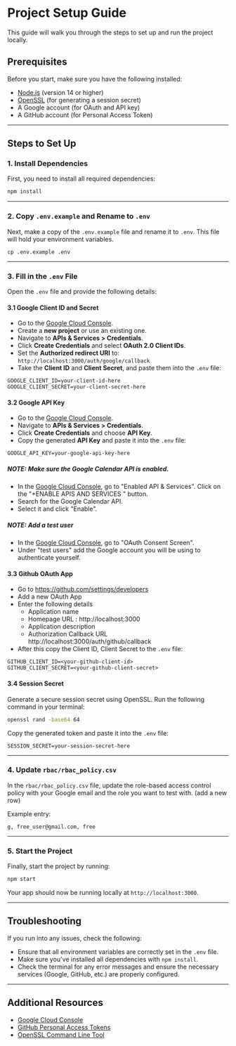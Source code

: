 # Project Setup Guide

This guide will walk you through the steps to set up and run the project locally.

## Prerequisites

Before you start, make sure you have the following installed:

- [Node.js](https://nodejs.org/) (version 14 or higher)
- [OpenSSL](https://www.openssl.org/) (for generating a session secret)
- A Google account (for OAuth and API key)
- A GitHub account (for Personal Access Token)

---

## Steps to Set Up

### 1. Install Dependencies

First, you need to install all required dependencies:

```bash
npm install
```

---

### 2. Copy `.env.example` and Rename to `.env`

Next, make a copy of the `.env.example` file and rename it to `.env`. This file will hold your environment variables.

```
cp .env.example .env
```

---

### 3. Fill in the `.env` File

Open the `.env` file and provide the following details:

#### 3.1 Google Client ID and Secret

- Go to the [Google Cloud Console](https://console.cloud.google.com/).
- Create a **new project** or use an existing one.
- Navigate to **APIs & Services > Credentials**.
- Click **Create Credentials** and select **OAuth 2.0 Client IDs**.
- Set the **Authorized redirect URI** to:  
  `http://localhost:3000/auth/google/callback`
- Take the **Client ID** and **Client Secret**, and paste them into the `.env` file:

```env
GOOGLE_CLIENT_ID=your-client-id-here
GOOGLE_CLIENT_SECRET=your-client-secret-here
```

#### 3.2 Google API Key

- Go to the [Google Cloud Console](https://console.cloud.google.com/).
- Navigate to **APIs & Services > Credentials**.
- Click **Create Credentials** and choose **API Key**.
- Copy the generated **API Key** and paste it into the `.env` file:

```env
GOOGLE_API_KEY=your-google-api-key-here
```

##### NOTE: Make sure the Google Calendar API is enabled.

- In the [Google Cloud Console](https://console.cloud.google.com/), go to "Enabled API & Services". Click on the "+ENABLE APIS AND SERVICES " button.
- Search for the Google Calendar API.
- Select it and click "Enable".

##### NOTE: Add a test user

- In the [Google Cloud Console](https://console.cloud.google.com/), go to "OAuth Consent Screen".
- Under "test users" add the Google account you will be using to authenticate yourself.

#### 3.3 Github OAuth App

- Go to https://github.com/settings/developers
- Add a new OAuth App
- Enter the following details
  - Application name
  - Homepage URL : http://localhost:3000
  - Application description
  - Authorization Callback URL http://localhost:3000/auth/github/callback
- After this copy the Client ID, Client Secret to the `.env` file:

```env
GITHUB_CLIENT_ID=<your-github-client-id>
GITHUB_CLIENT_SECRET=<your-github-client-secret>
```

#### 3.4 Session Secret

Generate a secure session secret using OpenSSL. Run the following command in your terminal:

```bash
openssl rand -base64 64
```

Copy the generated token and paste it into the `.env` file:

```env
SESSION_SECRET=your-session-secret-here
```

---

### 4. Update `rbac/rbac_policy.csv`

In the `rbac/rbac_policy.csv` file, update the role-based access control policy with your Google email and the role you want to test with. (add a new row)

Example entry:

```csv
g, free_user@gmail.com, free
```

---

### 5. Start the Project

Finally, start the project by running:

```bash
npm start
```

Your app should now be running locally at `http://localhost:3000`.

---

## Troubleshooting

If you run into any issues, check the following:

- Ensure that all environment variables are correctly set in the `.env` file.
- Make sure you've installed all dependencies with `npm install`.
- Check the terminal for any error messages and ensure the necessary services (Google, GitHub, etc.) are properly configured.

---

## Additional Resources

- [Google Cloud Console](https://console.cloud.google.com/)
- [GitHub Personal Access Tokens](https://github.com/settings/tokens)
- [OpenSSL Command Line Tool](https://www.openssl.org/)
